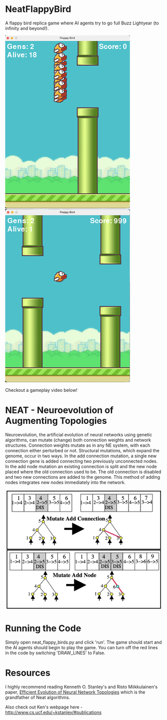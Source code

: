 # NeatFlappyBird
A flappy bird replica game where AI agents try to go full Buzz Lightyear (to infinity and beyond!).

![Game Images](imgs/Gameplay1.png)                    ![](imgs/Gameplay2.png)

Checkout a gameplay video below!

# NEAT - Neuroevolution of Augmenting Topologies
Neuroevolution, the artificial evolution of neural networks using genetic algorithms, can mutate (change) both connection weights and network structures. Connection weights mutate as in any NE system, with each connection either perturbed or not. Structural mutations, which expand the genome, occur in two ways. In the add connection mutation, a single new connection gene is added connecting two previously unconnected nodes. In the add node mutation an existing connection is split and the new node placed where the old connection used to be. The old connection is disabled and two new connections are added to the genome. This method of adding nodes  integrates new nodes immediately into the network.

![NEAT Visual](imgs/NEAT.png)

# Running the Code
Simply open neat_flappy_birds.py and click 'run'. The game should start and the AI agents should begin to play the game. 
You can turn off the red lines in the code by switching 'DRAW_LINES' to False.

# Resources
I highly recommend reading Kenneth O. Stanley's and Risto Miikkulainen's paper, [Efficient Evolution of Neural Network Topologies](http://nn.cs.utexas.edu/downloads/papers/stanley.cec02.pdf) which is the grandfather of Neat algorithms. 

Also check out Ken's webpage here - http://www.cs.ucf.edu/~kstanley/#publications

